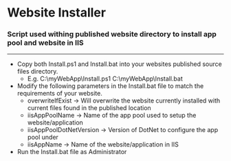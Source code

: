 # Website Installer
### Script used withing published website directory to install app pool and website in IIS
----


* Copy both Install.ps1 and Install.bat into your websites published source files directory.
  * E.g. C:\myWebApp\Install.ps1   C:\myWebApp\Install.bat
* Modify the following parameters in the Install.bat file to match the requirements of your website.
  * overwriteIfExist         -> Will overwrite the website currently installed with current files found in the published location
  * iisAppPoolName           -> Name of the app pool used to setup the website/application
  * iisAppPoolDotNetVersion  -> Version of DotNet to configure the app pool under
  * iisAppName               -> Name of the website/application in IIS
* Run the Install.bat file as Administrator


